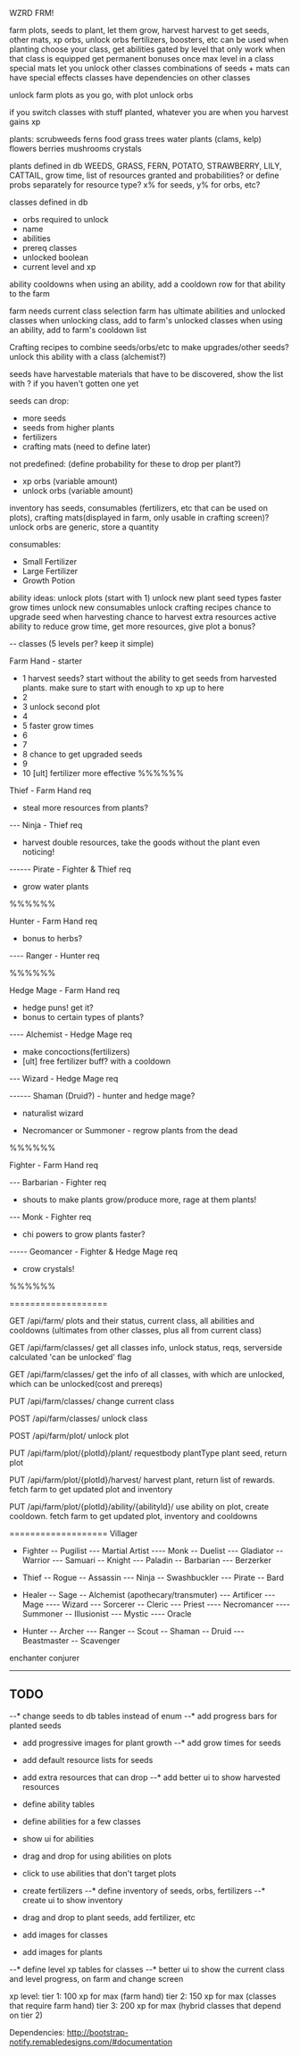 WZRD FRM!

farm plots, seeds to plant, let them grow, harvest
harvest to get seeds, other mats, xp orbs, unlock orbs
fertilizers, boosters, etc can be used when planting
choose your class, get abilities gated by level that only work when that class is equipped
get permanent bonuses once max level in a class
special mats let you unlock other classes
combinations of seeds + mats can have special effects
classes have dependencies on other classes

unlock farm plots as you go, with plot unlock orbs

if you switch classes with stuff planted, whatever you are when you harvest gains xp


plants:
scrubweeds
ferns
food
grass
trees
water plants (clams, kelp)
flowers
berries
mushrooms
crystals

plants defined in db
    WEEDS,
    GRASS,
    FERN,
    POTATO,
    STRAWBERRY,
    LILY,
    CATTAIL,
grow time, list of resources granted and probabilities? or define probs separately for resource type? x% for seeds, y% for orbs, etc?

classes defined in db
- orbs required to unlock
- name
- abilities
- prereq classes
- unlocked boolean
- current level and xp

ability cooldowns
when using an ability, add a cooldown row for that ability to the farm

farm needs current class selection
farm has ultimate abilities and unlocked classes
when unlocking class, add to farm's unlocked classes
when using an ability, add to farm's cooldown list

Crafting recipes to combine seeds/orbs/etc to make upgrades/other seeds?
unlock this ability with a class (alchemist?)

seeds have harvestable materials that have to be discovered, show the list with ? if you haven't gotten one yet

seeds can drop:
* more seeds
* seeds from higher plants
* fertilizers
* crafting mats (need to define later)

not predefined: (define probability for these to drop per plant?)
* xp orbs (variable amount)
* unlock orbs (variable amount)

inventory has seeds, consumables (fertilizers, etc that can be used on plots), crafting mats(displayed in farm, only usable in crafting screen)?
unlock orbs are generic, store a quantity

consumables:
* Small Fertilizer
* Large Fertilizer
* Growth Potion

ability ideas:
unlock plots (start with 1)
unlock new plant seed types
faster grow times
unlock new consumables
unlock crafting recipes
chance to upgrade seed when harvesting
chance to harvest extra resources
active ability to reduce grow time, get more resources, give plot a bonus?


-- classes (5 levels per? keep it simple)

Farm Hand - starter
- 1 harvest seeds? start without the ability to get seeds from harvested plants. make sure to start with enough to xp up to here
- 2
- 3 unlock second plot
- 4
- 5 faster grow times
- 6
- 7
- 8 chance to get upgraded seeds
- 9
- 10 [ult] fertilizer more effective
%%%%%%

Thief - Farm Hand req
- steal more resources from plants?

--- Ninja - Thief req
- harvest double resources, take the goods without the plant even noticing!

------ Pirate - Fighter & Thief req
- grow water plants

%%%%%%

Hunter - Farm Hand req
- bonus to herbs?

---- Ranger - Hunter req


%%%%%%

Hedge Mage - Farm Hand req
- hedge puns! get it?
- bonus to certain types of plants?

---- Alchemist - Hedge Mage req
- make concoctions(fertilizers)
- [ult] free fertilizer buff? with a cooldown

--- Wizard - Hedge Mage req

------ Shaman (Druid?) - hunter and hedge mage?
- naturalist wizard

- Necromancer or Summoner - regrow plants from the dead

%%%%%%

Fighter - Farm Hand req

--- Barbarian - Fighter req
- shouts to make plants grow/produce more, rage at them plants!

--- Monk - Fighter req
- chi powers to grow plants faster?

----- Geomancer - Fighter & Hedge Mage req
- crow crystals!

%%%%%%

===================

GET /api/farm/
    plots and their status, current class, all abilities and cooldowns (ultimates from other classes, plus all from current class)

GET /api/farm/classes/
    get all classes info, unlock status, reqs, serverside calculated 'can be unlocked' flag

GET /api/farm/classes/
    get the info of all classes, with which are unlocked, which can be unlocked(cost and prereqs)

PUT /api/farm/classes/
    change current class

POST /api/farm/classes/
    unlock class

POST /api/farm/plot/
    unlock plot

PUT /api/farm/plot/{plotId}/plant/  requestbody plantType
    plant seed, return plot

PUT /api/farm/plot/{plotId}/harvest/
    harvest plant, return list of rewards. fetch farm to get updated plot and inventory

PUT /api/farm/plot/{plotId}/ability/{abilityId}/
    use ability on plot, create cooldown. fetch farm to get updated plot, inventory and cooldowns

===================
Villager

- Fighter
-- Pugilist
--- Martial Artist
---- Monk
-- Duelist
--- Gladiator
-- Warrior
--- Samuari
-- Knight
--- Paladin
-- Barbarian
--- Berzerker

- Thief
-- Rogue
-- Assassin
--- Ninja
-- Swashbuckler
--- Pirate
-- Bard


- Healer
-- Sage
-- Alchemist    (apothecary/transmuter)
--- Artificer
--- Mage
---- Wizard
--- Sorcerer
-- Cleric
--- Priest
---- Necromancer
---- Summoner
-- Illusionist
--- Mystic
---- Oracle

- Hunter
-- Archer
--- Ranger
-- Scout
-- Shaman
-- Druid
--- Beastmaster
-- Scavenger

enchanter
conjurer

-------------
TODO 
-------------
--* change seeds to db tables instead of enum
--* add progress bars for planted seeds
* add progressive images for plant growth
--* add grow times for seeds
* add default resource lists for seeds
* add extra resources that can drop
--* add better ui to show harvested resources

* define ability tables
* define abilities for a few classes
* show ui for abilities
* drag and drop for using abilities on plots
* click to use abilities that don't target plots

* create fertilizers
--* define inventory of seeds, orbs, fertilizers
--* create ui to show inventory
* drag and drop to plant seeds, add fertilizer, etc

* add images for classes
* add images for plants

--* define level xp tables for classes
--* better ui to show the current class and level progress, on farm and change screen


xp level:
tier 1: 100 xp for max (farm hand)
tier 2: 150 xp for max (classes that require farm hand)
tier 3: 200 xp for max (hybrid classes that depend on tier 2)

Dependencies:
http://bootstrap-notify.remabledesigns.com/#documentation
